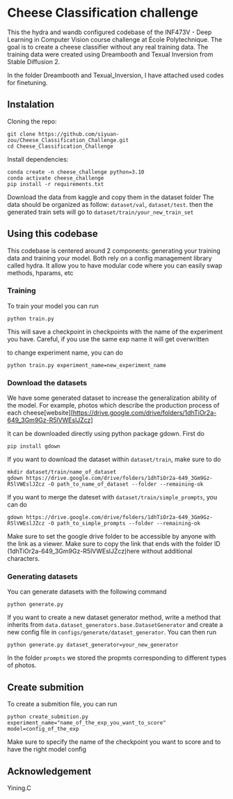 # Cheese Classification challenge
This the hydra and wandb configured codebase of the INF473V - Deep Learning in Computer Vision course challenge at École Polytechnique. The goal is to create a cheese classifier without any real training data. The training data were created using Dreambooth and Texual Inversion from Stable Diffusion 2.

In the folder Dreambooth and Texual_Inversion, I have attached used codes for finetuning.

## Instalation

Cloning the repo:
```
git clone https://github.com/siyuan-zou/Cheese_Classification_Challenge.git
cd Cheese_Classification_Challenge
```
Install dependencies:
```
conda create -n cheese_challenge python=3.10
conda activate cheese_challenge
pip install -r requirements.txt
```

Download the data from kaggle and copy them in the dataset folder
The data should be organized as follow: ```dataset/val```, ```dataset/test```. then the generated train sets will go to ```dataset/train/your_new_train_set```

## Using this codebase
This codebase is centered around 2 components: generating your training data and training your model.
Both rely on a config management library called hydra. It allow you to have modular code where you can easily swap methods, hparams, etc

### Training

To train your model you can run 

```
python train.py
```

This will save a checkpoint in checkpoints with the name of the experiment you have. Careful, if you use the same exp name it will get overwritten

to change experiment name, you can do

```
python train.py experiment_name=new_experiment_name
```

### Download the datasets

We have some generated dataset to increase the generalization ability of the model. For example, photos which describe the production process of each cheese[website][https://drive.google.com/drive/folders/1dhTiOr2a-649_3Gm9Gz-R5lVWEslJZcz]

It can be downloaded directly using python package gdown. First do
```
pip install gdown
```

If you want to download the dataset within ```dataset/train```, make sure to do 
```
mkdir dataset/train/name_of_dataset
gdown https://drive.google.com/drive/folders/1dhTiOr2a-649_3Gm9Gz-R5lVWEslJZcz -O path_to_name_of_dataset --folder --remaining-ok
```

If you want to merge the dateset with ```dataset/train/simple_prompts```, you can do 
```
gdown https://drive.google.com/drive/folders/1dhTiOr2a-649_3Gm9Gz-R5lVWEslJZcz -O path_to_simple_prompts --folder --remaining-ok
```

Make sure to set the google drive folder to be accessible by anyone with the link as a viewer. Make sure to copy the link that ends with the folder ID (1dhTiOr2a-649_3Gm9Gz-R5lVWEslJZcz)here without additional characters.

### Generating datasets
You can generate datasets with the following command

```
python generate.py
```

If you want to create a new dataset generator method, write a method that inherits from `data.dataset_generators.base.DatasetGenerator` and create a new config file in `configs/generate/dataset_generator`.
You can then run

```
python generate.py dataset_generator=your_new_generator
```

In the folder ```prompts``` we stored the propmts corresponding to different types of photos.

## Create submition
To create a submition file, you can run 
```
python create_submition.py experiment_name="name_of_the_exp_you_want_to_score" model=config_of_the_exp
```

Make sure to specify the name of the checkpoint you want to score and to have the right model config

## Acknowledgement

Yining.C
